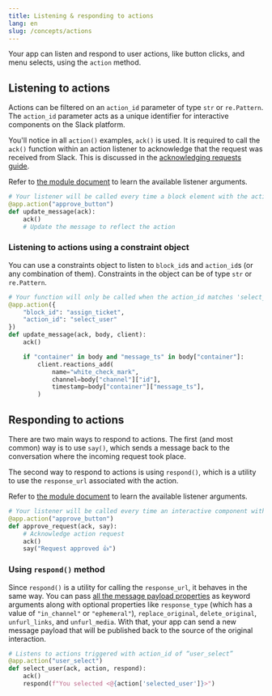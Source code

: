 ```yaml
---
title: Listening & responding to actions
lang: en
slug: /concepts/actions
---
```


Your app can listen and respond to user actions, like button clicks, and menu selects, using the `action` method.

## Listening to actions

Actions can be filtered on an `action_id` parameter of type `str` or `re.Pattern`. The `action_id` parameter acts as a unique identifier for interactive components on the Slack platform.

You'll notice in all `action()` examples, `ack()` is used. It is required to call the `ack()` function within an action listener to acknowledge that the request was received from Slack. This is discussed in the [acknowledging requests guide](/concepts/acknowledge).

Refer to [the module document](https://tools.slack.dev/bolt-python/api-docs/slack_bolt/kwargs_injection/args.html) to learn the available listener arguments.

```python
# Your listener will be called every time a block element with the action_id "approve_button" is triggered
@app.action("approve_button")
def update_message(ack):
    ack()
    # Update the message to reflect the action
```

### Listening to actions using a constraint object

You can use a constraints object to listen to `block_id`s and `action_id`s (or any combination of them). Constraints in the object can be of type `str` or `re.Pattern`.

```python
# Your function will only be called when the action_id matches 'select_user' AND the block_id matches 'assign_ticket'
@app.action({
    "block_id": "assign_ticket",
    "action_id": "select_user"
})
def update_message(ack, body, client):
    ack()

    if "container" in body and "message_ts" in body["container"]:
        client.reactions_add(
            name="white_check_mark",
            channel=body["channel"]["id"],
            timestamp=body["container"]["message_ts"],
        )
```

## Responding to actions

There are two main ways to respond to actions. The first (and most common) way is to use `say()`, which sends a message back to the conversation where the incoming request took place.

The second way to respond to actions is using `respond()`, which is a utility to use the `response_url` associated with the action.

Refer to [the module document](https://tools.slack.dev/bolt-python/api-docs/slack_bolt/kwargs_injection/args.html) to learn the available listener arguments.

```python
# Your listener will be called every time an interactive component with the action_id “approve_button” is triggered
@app.action("approve_button")
def approve_request(ack, say):
    # Acknowledge action request
    ack()
    say("Request approved 👍")
```

### Using `respond()` method

Since `respond()` is a utility for calling the `response_url`, it behaves in the same way. You can pass [all the message payload properties](https://api.slack.com/reference/messaging/payload) as keyword arguments along with optional properties like `response_type` (which has a value of `"in_channel"` or `"ephemeral"`), `replace_original`, `delete_original`, `unfurl_links`, and `unfurl_media`. With that, your app can send a new message payload that will be published back to the source of the original interaction.

```python
# Listens to actions triggered with action_id of “user_select”
@app.action("user_select")
def select_user(ack, action, respond):
    ack()
    respond(f"You selected <@{action['selected_user']}>")
```